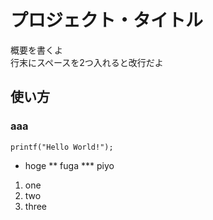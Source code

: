 プロジェクト・タイトル
======================
概要を書くよ  
行末にスペースを2つ入れると改行だよ

使い方
-----
### aaa ###
```
printf("Hello World!");
```

* hoge
** fuga
*** piyo

1. one
2. two
3. three
